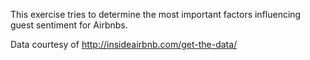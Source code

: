 This exercise tries to determine the most important factors influencing guest sentiment for Airbnbs.

Data courtesy of http://insideairbnb.com/get-the-data/
